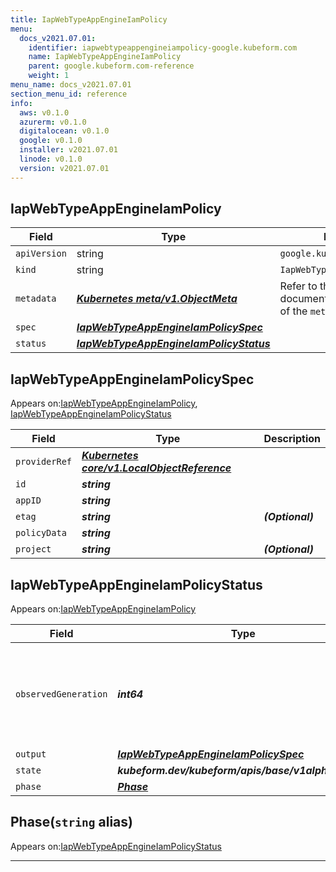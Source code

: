 ```yaml
---
title: IapWebTypeAppEngineIamPolicy
menu:
  docs_v2021.07.01:
    identifier: iapwebtypeappengineiampolicy-google.kubeform.com
    name: IapWebTypeAppEngineIamPolicy
    parent: google.kubeform.com-reference
    weight: 1
menu_name: docs_v2021.07.01
section_menu_id: reference
info:
  aws: v0.1.0
  azurerm: v0.1.0
  digitalocean: v0.1.0
  google: v0.1.0
  installer: v2021.07.01
  linode: v0.1.0
  version: v2021.07.01
---
```


## IapWebTypeAppEngineIamPolicy
| Field | Type | Description |
| ------ | ----- | ----------- |
| `apiVersion` | string | `google.kubeform.com/v1alpha1` |
|    `kind` | string | `IapWebTypeAppEngineIamPolicy` |
| `metadata` | ***[Kubernetes meta/v1.ObjectMeta](https://v1-18.docs.kubernetes.io/docs/reference/generated/kubernetes-api/v1.18/#objectmeta-v1-meta)***|Refer to the Kubernetes API documentation for the fields of the `metadata` field.|
| `spec` | ***[IapWebTypeAppEngineIamPolicySpec](#iapwebtypeappengineiampolicyspec)***||
| `status` | ***[IapWebTypeAppEngineIamPolicyStatus](#iapwebtypeappengineiampolicystatus)***||
## IapWebTypeAppEngineIamPolicySpec

Appears on:[IapWebTypeAppEngineIamPolicy](#iapwebtypeappengineiampolicy), [IapWebTypeAppEngineIamPolicyStatus](#iapwebtypeappengineiampolicystatus)

| Field | Type | Description |
| ------ | ----- | ----------- |
| `providerRef` | ***[Kubernetes core/v1.LocalObjectReference](https://v1-18.docs.kubernetes.io/docs/reference/generated/kubernetes-api/v1.18/#localobjectreference-v1-core)***||
| `id` | ***string***||
| `appID` | ***string***||
| `etag` | ***string***| ***(Optional)*** |
| `policyData` | ***string***||
| `project` | ***string***| ***(Optional)*** |
## IapWebTypeAppEngineIamPolicyStatus

Appears on:[IapWebTypeAppEngineIamPolicy](#iapwebtypeappengineiampolicy)

| Field | Type | Description |
| ------ | ----- | ----------- |
| `observedGeneration` | ***int64***| ***(Optional)*** Resource generation, which is updated on mutation by the API Server.|
| `output` | ***[IapWebTypeAppEngineIamPolicySpec](#iapwebtypeappengineiampolicyspec)***| ***(Optional)*** |
| `state` | ***kubeform.dev/kubeform/apis/base/v1alpha1.State***| ***(Optional)*** |
| `phase` | ***[Phase](#phase)***| ***(Optional)*** |
## Phase(`string` alias)

Appears on:[IapWebTypeAppEngineIamPolicyStatus](#iapwebtypeappengineiampolicystatus)

---
